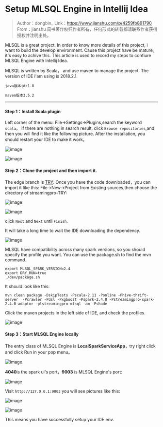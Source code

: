 # Setup MLSQL Engine in Intellij Idea

>Author：dongbin_
 Link：https://www.jianshu.com/p/4259fb891790
 From：jianshu
 简书著作权归作者所有，任何形式的转载都请联系作者获得授权并注明出处。

MLSQL is a great project. In order to know more details of this project, i want to build the develop environment. Cause
this project have be mature, it's easy to achive this. This article is used to record my steps to confiure MLSQL Engine 
with Intellij Idea.

MLSQL is written by Scala， and use maven to manage the project. The version of IDE i'am using is  2018.2.1. 

```
java版本jdk1.8

maven版本3.5.2

```

* * *

#### Step 1：Install Scala plugin

Left corner of the menu: File->Settings->Plugins,search the keyword `scala`，
If there are nothing in search result, click `Browse repositories`,and then you will find it like the following picture. 
After the installation, you should restart your IDE to make it work。

![image](http://upload-images.jianshu.io/upload_images/3846696-1641b6da4db60791.png?imageMogr2/auto-orient/strip%7CimageView2/2/w/969)

![image](http://upload-images.jianshu.io/upload_images/3846696-de77eec019c2db26.png?imageMogr2/auto-orient/strip%7CimageView2/2/w/1000)

#### Step 2：Clone the project and then import it.

The edge branch is [TRY](https://github.com/allwefantasy/streamingpro/tree/TRY). Once you have the code downloaded，you can import it like this:
File->New->Project from Existing sources,then choose the directory of streamingpro-TRY:

![image](http://upload-images.jianshu.io/upload_images/3846696-ab6558be88ae9b5d.png?imageMogr2/auto-orient/strip%7CimageView2/2/w/970)

![image](http://upload-images.jianshu.io/upload_images/3846696-b70e34972bb9cf0e.png?imageMogr2/auto-orient/strip%7CimageView2/2/w/977)

click  `Next` and `Next` until `Finish`. 

It will take a long time to wait the IDE downloading the dependency.

![image](http://upload-images.jianshu.io/upload_images/3846696-6ac48ad807c62d47.png?imageMogr2/auto-orient/strip%7CimageView2/2/w/1000)

MLSQL have compatibility across many spark versions, so you should specify the profile you want. 
You can use the package.sh to find the mvn command.

```
export MLSQL_SPARK_VERSION=2.4
export DRY_RUN=true
./dev/package.sh

```

It should look like this:

```
mvn clean package -DskipTests -Pscala-2.11 -Ponline -Phive-thrift-server  -Pcrawler -Pdsl -Pxgboost -Pspark-2.4.0 -Pstreamingpro-spark-2.4.0-adaptor -plstreamingpro-mlsql -am -Pshade

```

Click the maven projects in the left side of IDE, and check the profiles.


![image](http://upload-images.jianshu.io/upload_images/3846696-d4fcbcac5dfc5947.png?imageMogr2/auto-orient/strip%7CimageView2/2/w/1000)

#### Step 3：Start MLSQL Engine locally

The entry class of MLSQL Engine is  **LocalSparkServiceApp**，try right click and click Run in your pop menu。

![image](http://upload-images.jianshu.io/upload_images/3846696-b21997f74e2011f3.png?imageMogr2/auto-orient/strip%7CimageView2/2/w/1000)


**4040**is the spark ui's port，**9003** is MLSQL Engine's port:

![image](http://upload-images.jianshu.io/upload_images/3846696-b296d273fe336fd8.png?imageMogr2/auto-orient/strip%7CimageView2/2/w/1000)

Visit `http://127.0.0.1:9003` you will see pictures like this:

![image](http://upload-images.jianshu.io/upload_images/3846696-da9ec7991e8a8c98.png?imageMogr2/auto-orient/strip%7CimageView2/2/w/1000)

![image](http://upload-images.jianshu.io/upload_images/3846696-aa9bf885f43bc385.png?imageMogr2/auto-orient/strip%7CimageView2/2/w/1000)

This means you have successfully setup your IDE env.



